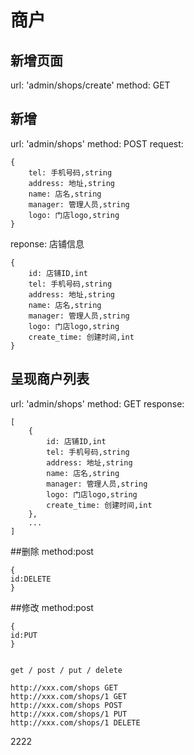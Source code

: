 # 商户

## 新增页面
url: 'admin/shops/create'
method: GET

## 新增
url: 'admin/shops'
method: POST
request: 
```
{
    tel: 手机号码,string
    address: 地址,string
    name: 店名,string
    manager: 管理人员,string
    logo: 门店logo,string
}

```

reponse: 店铺信息

```
{
    id: 店铺ID,int
    tel: 手机号码,string
    address: 地址,string
    name: 店名,string
    manager: 管理人员,string
    logo: 门店logo,string
    create_time: 创建时间,int
}
```

## 呈现商户列表
url: 'admin/shops'
method: GET
response: 

```
[
    {
        id: 店铺ID,int
        tel: 手机号码,string
        address: 地址,string
        name: 店名,string
        manager: 管理人员,string
        logo: 门店logo,string
        create_time: 创建时间,int
    },
    ...
]

```
##删除
method:post
```
{
id:DELETE
}
```
##修改
method:post
```
{
id:PUT
}
```
```

get / post / put / delete

http://xxx.com/shops GET   
http://xxx.com/shops/1 GET
http://xxx.com/shops POST
http://xxx.com/shops/1 PUT 
http://xxx.com/shops/1 DELETE
```

2222
